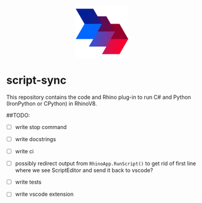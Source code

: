 <p align="center">
    <img src="./CsRhino/EmbeddedResources/logo/scriptsync_480.png" width="140">
</p>

# script-sync
This repository contains the code and Rhino plug-in to run C# and Python (IronPython or CPython) in RhinoV8.

##TODO:
- [ ] write stop command
- [ ] write docstrings
- [ ] write ci
- [ ] possibly redirect output from `RhinoApp.RunScript()` to get rid of first line where we see ScriptEditor and send it back to vscode?
- [ ] write tests

- [ ] write vscode extension
